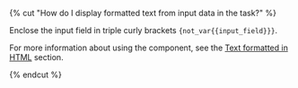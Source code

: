 {% cut "How do I display formatted text from input data in the task?" %}

Enclose the input field in triple curly brackets `{not_var{{input_field}}}`.

For more information about using the component, see the [Text formatted in HTML](../../../../guide/concepts/t-components/html.md) section.

{% endcut %}